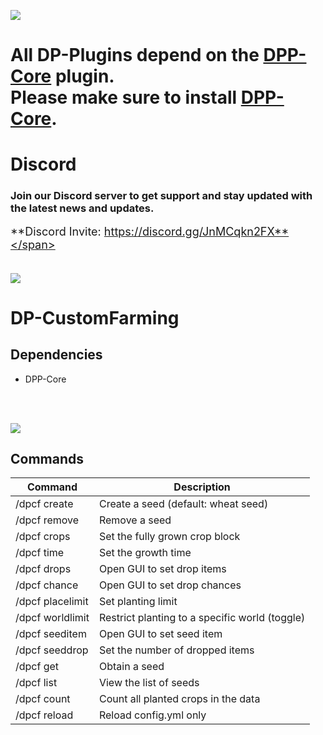 ![](https://dpnw.site/assets/img/logo_white.png)

# All DP-Plugins depend on the [DPP-Core](https://dpnw.site/plugin.html?plugin=DPP-Core) plugin. <br>Please make sure to install [DPP-Core](https://dpnw.site/plugin.html?plugin=DPP-Core).


# Discord
### Join our Discord server to get support and stay updated with the latest news and updates.
<span style="font-size: 18px;">**Discord Invite: https://discord.gg/JnMCqkn2FX**</span><br><br>

![](https://dpnw.site/assets/img/desc_card/desc.jpg)

# DP-CustomFarming 

## Dependencies
- DPP-Core


<br>
<br>

![](https://dpnw.site/assets/img/desc_card/cmd-perm.jpg)

## Commands
| Command | Description |
|---------|-------------|
| /dpcf create <name> | Create a seed (default: wheat seed) |
| /dpcf remove <name> | Remove a seed |
| /dpcf crops <name> | Set the fully grown crop block |
| /dpcf time <name> <sec> | Set the growth time |
| /dpcf drops <name> | Open GUI to set drop items |
| /dpcf chance <name> | Open GUI to set drop chances |
| /dpcf placelimit <name> <Integer> | Set planting limit |
| /dpcf worldlimit <name> <world> | Restrict planting to a specific world (toggle) |
| /dpcf seeditem <name> | Open GUI to set seed item |
| /dpcf seeddrop <name> <count> | Set the number of dropped items |
| /dpcf get <name> | Obtain a seed |
| /dpcf list | View the list of seeds |
| /dpcf count | Count all planted crops in the data |
| /dpcf reload | Reload config.yml only |
